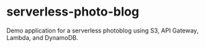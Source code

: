 # serverless-photo-blog
Demo application for a serverless photoblog using S3, API Gateway, Lambda, and DynamoDB.
